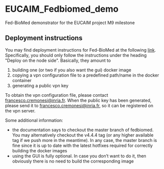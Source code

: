 # EUCAIM_Fedbiomed_demo
Fed-BioMed demonstrator for the EUCAIM project M9 milestone

## Deployment instructions

You may find deployment instructions for Fed-BioMed at the following [link](https://fedbiomed.org/latest/user-guide/deployment/deployment-vpn/#deploy-on-the-node-side). 
Specifically, you should only follow the instructions under the heading "Deploy on the node side". 
Basically, they amount to 
1. building one (or two if you also want the gui) docker image
2. copying a vpn configuration file to a predefined path/name in the docker container
3. generating a public vpn key

To obtain the vpn configuration file, please contact [francesco.cremonesi@inria.fr](mailto:francesco.cremonesi@inria.fr).
When the public key has been generated, please send it to [francesco.cremonesi@inria.fr](mailto:francesco.cremonesi@inria.fr), so it can be registered on the vpn server. 

Some additional information:

- the documentation says to checkout the master branch of fedbiomed. You may alternatively checkout the v4.4.4 tag (or any higher available tag if we push more in the meantime). In any case, the master branch is fine since it is up to date with the latest hotfixes required for correctly building the docker images
- using the GUI is fully optional. In case you don’t want to do it, then obviously there is no need to build the corresponding image 

